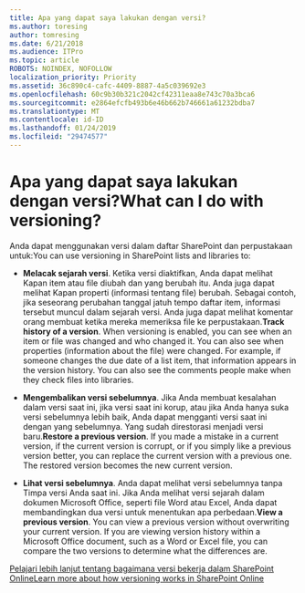 ```yaml
---
title: Apa yang dapat saya lakukan dengan versi?
ms.author: toresing
author: tomresing
ms.date: 6/21/2018
ms.audience: ITPro
ms.topic: article
ROBOTS: NOINDEX, NOFOLLOW
localization_priority: Priority
ms.assetid: 36c890c4-cafc-4409-8887-4a5c039692e3
ms.openlocfilehash: 60c9b30b321c2042cf42311eaa8e743c70a3bca6
ms.sourcegitcommit: e2864efcfb493b6e46b662b746661a61232bdba7
ms.translationtype: MT
ms.contentlocale: id-ID
ms.lasthandoff: 01/24/2019
ms.locfileid: "29474577"
---
```

# <a name="what-can-i-do-with-versioning"></a><span data-ttu-id="3b356-102">Apa yang dapat saya lakukan dengan versi?</span><span class="sxs-lookup"><span data-stu-id="3b356-102">What can I do with versioning?</span></span>

<span data-ttu-id="3b356-103">Anda dapat menggunakan versi dalam daftar SharePoint dan perpustakaan untuk:</span><span class="sxs-lookup"><span data-stu-id="3b356-103">You can use versioning in SharePoint lists and libraries to:</span></span>
  
- <span data-ttu-id="3b356-p101">**Melacak sejarah versi**. Ketika versi diaktifkan, Anda dapat melihat Kapan item atau file diubah dan yang berubah itu. Anda juga dapat melihat Kapan properti (informasi tentang file) berubah. Sebagai contoh, jika seseorang perubahan tanggal jatuh tempo daftar item, informasi tersebut muncul dalam sejarah versi. Anda juga dapat melihat komentar orang membuat ketika mereka memeriksa file ke perpustakaan.</span><span class="sxs-lookup"><span data-stu-id="3b356-p101">**Track history of a version**. When versioning is enabled, you can see when an item or file was changed and who changed it. You can also see when properties (information about the file) were changed. For example, if someone changes the due date of a list item, that information appears in the version history. You can also see the comments people make when they check files into libraries.</span></span> 
    
- <span data-ttu-id="3b356-p102">**Mengembalikan versi sebelumnya**. Jika Anda membuat kesalahan dalam versi saat ini, jika versi saat ini korup, atau jika Anda hanya suka versi sebelumnya lebih baik, Anda dapat mengganti versi saat ini dengan yang sebelumnya. Yang sudah direstorasi menjadi versi baru.</span><span class="sxs-lookup"><span data-stu-id="3b356-p102">**Restore a previous version**. If you made a mistake in a current version, if the current version is corrupt, or if you simply like a previous version better, you can replace the current version with a previous one. The restored version becomes the new current version.</span></span> 
    
- <span data-ttu-id="3b356-p103">**Lihat versi sebelumnya**. Anda dapat melihat versi sebelumnya tanpa Timpa versi Anda saat ini. Jika Anda melihat versi sejarah dalam dokumen Microsoft Office, seperti file Word atau Excel, Anda dapat membandingkan dua versi untuk menentukan apa perbedaan.</span><span class="sxs-lookup"><span data-stu-id="3b356-p103">**View a previous version**. You can view a previous version without overwriting your current version. If you are viewing version history within a Microsoft Office document, such as a Word or Excel file, you can compare the two versions to determine what the differences are.</span></span> 
    
[<span data-ttu-id="3b356-115">Pelajari lebih lanjut tentang bagaimana versi bekerja dalam SharePoint Online</span><span class="sxs-lookup"><span data-stu-id="3b356-115">Learn more about how versioning works in SharePoint Online</span></span>](https://go.microsoft.com/fwlink/?linkid=875710)
  

